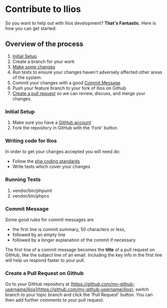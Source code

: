 # Contribute to Ilios

So you want to help out with Ilios development? **That's Fantastic**. Here is how you can get started:

## Overview of the process

1. [Initial Setup](#initial-setup)
2. Create a branch for your work
3. [Make some changes](#writing-code-for-ilios)
4. Run tests to ensure your changes haven't adversely affected other areas of the system.
5. Commit your changes with a good [Commit Message](#commit-message)
6. Push your feature branch to your fork of Ilios on Github
7. [Create a pull request](#create-a-pull-request-on-github) so we can review, discuss, and merge your changes.

### Initial Setup

1. Make sure you have a [GitHub account](https://github.com/signup/free)
2. Fork the repository in GitHub with the 'Fork' button

### Writing code for Ilios

In order to get your changes accepted you will need do:

* Follow the [php coding standards](http://www.php-fig.org/)
* Write tests which cover your changes

### Running Tests

1. vendor/bin/phpunit
2. vendor/bin/phpcs

### Commit Message

Some good rules for commit messages are

* the first line is commit summary, 50 characters or less,
* followed by an empty line
* followed by a longer explanation of the commit if necessary

The first line of a commit message becomes the **title** of a pull request on GitHub, like the subject line of an email. Including the key info in the first line will help us respond faster to your pull.

### Create a Pull Request on Github

Go to *your* GitHub repository at [https://github.com/my-github-username/ilios](https://github.com/my-github-username/ilios), switch branch to your topic branch and click the 'Pull Request' button. You can then add further comments to your pull request.
